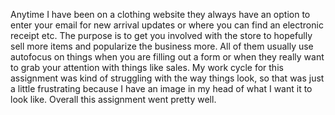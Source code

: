 Anytime I have been on a clothing website they always have an option to enter your email for new arrival updates or where you can find an electronic receipt etc. The purpose is to get you involved with the store to hopefully sell more items and popularize the business more. All of them usually use autofocus on things when you are filling out a form or when they really want to grab your attention with things like sales. My work cycle for this assignment was kind of struggling with the way things look, so that was just a little frustrating because I have an image in my head of what I want it to look like. Overall this assignment went pretty well. 
